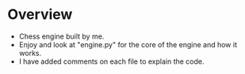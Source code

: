 # Overview
- Chess engine built by me. 
- Enjoy and look at "engine.py" for the core of the engine and how it works. 
- I have added comments on each file to explain the code. 


